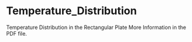 # Temperature_Distribution

Temperature Distribution in the Rectangular Plate
More Information in the PDF file.
